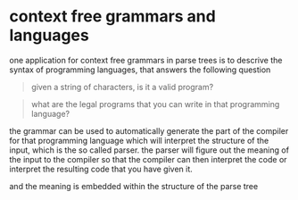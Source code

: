 # context free grammars and languages

one application for context free grammars in parse trees is to descrive the syntax of programming languages, that answers the following question

> given a string of characters, is it a valid program?

> what are the legal programs that you can write in that programming language?

the grammar can be used to automatically generate the part of the compiler for that programming language which will interpret the structure of the input, which is the so called parser.  the parser will figure out the meaning of the input to the compiler so that the compiler can then interpret the code or interpret the resulting code that you have given it.

and the meaning is embedded within the structure of the parse tree 
